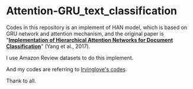 # Attention-GRU_text_classification

Codes in this repository is an implement of HAN model, which is based on GRU network and attention mechanism, and the original paper is "**[Implementation of Hierarchical Attention Networks for Document Classification](https://www.cs.cmu.edu/~diyiy/docs/naacl16.pdf)**" (Yang et al., 2017).

I use Amazon Review datasets to do this implement.

And my codes are referring to [Irvinglove's codes](https://github.com/Irvinglove/HAN-text-classification).

Thank to all.
